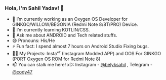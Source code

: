 ### Hola, I'm Sahil Yadav! 👋

- 🔭 I’m currently working as an Oxygen OS Developer for GINKGO/WILLOW/BEGONIA (Redmi Note 8/8T/PRO) Device.
- 🌱 I’m currently learning KOTLIN/CSS.
- 💬 Ask me about ANDROID and Tech related stuffs.
- 😄 Pronouns: His/He
- ⚡ Fun fact: I spend almost 7 hours on Android Studio Fixing bugs.
- 👨‍💻 My Projects: Insta⁴⁷ (Instagram Modded APP) and OOS For GINKGO (PORT Oxygen OS ROM for Redmi Note 8)
- 📫 You can stalk me here! xD: Instagram - [@belyksahil](https://www.instagram.com/belyksahil/) , Telegram - [@cody47](https://t.me/cody47)
